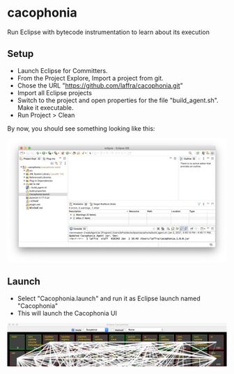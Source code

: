 # cacophonia
Run Eclipse with bytecode instrumentation to learn about its execution

## Setup

 - Launch Eclipse for Committers.
 - From the Project Explore, Import a project from git.
 - Chose the URL "https://github.com/laffra/cacophonia.git"
 - Import all Eclipse projects
 - Switch to the project and open properties for the file "build_agent.sh". Make it executable.
 - Run Project > Clean
 
By now, you should see something looking like this:

 ![Cacophonia UI](/images/project-clean.png)

## Launch

 - Select "Cacophonia.launch" and run it as Eclipse launch named "Cacophonia"
 - This will launch the Cacophonia UI
 
 ![Cacophonia UI](/images/ui-launch.png)
